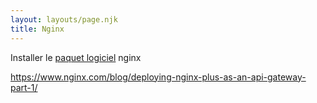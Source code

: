 ```yaml
---
layout: layouts/page.njk
title: Nginx
---
```


Installer le [paquet logiciel](/linux/paquet/) nginx


https://www.nginx.com/blog/deploying-nginx-plus-as-an-api-gateway-part-1/
